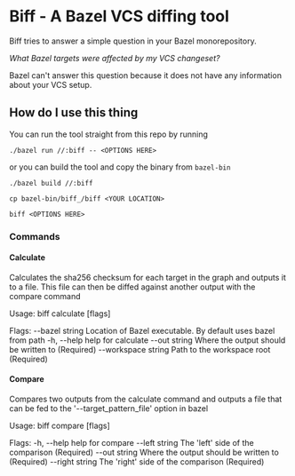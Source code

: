 # Biff - A Bazel VCS diffing tool

Biff tries to answer a simple question in your Bazel monorepository.

_What Bazel targets were affected by my VCS changeset?_

Bazel can't answer this question because it does not have any information about your VCS setup.

## How do I use this thing

You can run the tool straight from this repo by running

`./bazel run //:biff -- <OPTIONS HERE>`

or you can build the tool and copy the binary from `bazel-bin`

`./bazel build //:biff`

`cp bazel-bin/biff_/biff <YOUR LOCATION>`

`biff <OPTIONS HERE>`

### Commands

#### Calculate

Calculates the sha256 checksum for each target in the graph and outputs it to a file.
This file can then be diffed against another output with the compare command

Usage:
  biff calculate [flags]

Flags:
      --bazel string       Location of Bazel executable. By default uses bazel from path
  -h, --help               help for calculate
      --out string         Where the output should be written to (Required)
      --workspace string   Path to the workspace root (Required)

#### Compare

Compares two outputs from the calculate command and outputs a file that can be
fed to the '--target_pattern_file' option in bazel

Usage:
  biff compare [flags]

Flags:
  -h, --help           help for compare
      --left string    The 'left' side of the comparison (Required)
      --out string     Where the output should be written to (Required)
      --right string   The 'right' side of the comparison (Required)
